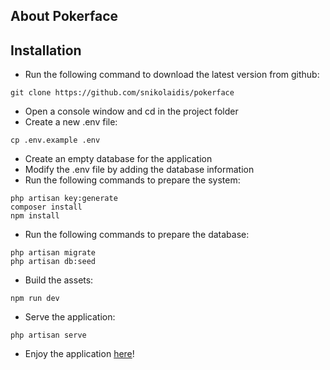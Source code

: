 ## About Pokerface

## Installation

- Run the following command to download the latest version from github:
```
git clone https://github.com/snikolaidis/pokerface
```
- Open a console window and cd in the project folder
- Create a new .env file:
```
cp .env.example .env
```
- Create an empty database for the application
- Modify the .env file by adding the database information
- Run the following commands to prepare the system:
```
php artisan key:generate
composer install
npm install
```
- Run the following commands to prepare the database:
```
php artisan migrate
php artisan db:seed
```
- Build the assets:
```
npm run dev
```
- Serve the application:
```
php artisan serve
```
- Enjoy the application [here](http://127.0.0.1:8000)!